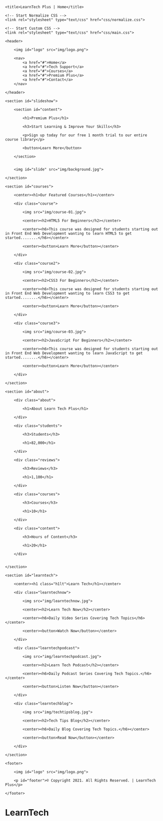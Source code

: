 <!DOCTYPE html>
<html>
<head>

	<title>LearnTech Plus | Home</title>

	<!-- Start Normalize CSS -->
	<link rel="stylesheet" type="text/css" href="css/normalize.css">

	<!-- Start Custom CSS -->
	<link rel="stylesheet" type="text/css" href="css/main.css">

</head>
<body>

	<header>
		
		<img id="logo" src="img/logo.png">

		<nav>
			<a href="#">Home</a>
			<a href="#">Tech Support</a>
			<a href="#">Courses</a>
			<a href="#">Premium Plus</a> 
			<a href="#">Contact</a>
		</nav>

	</header>

	<section id="slideshow">

		<section id="content">
			
			<h1>Premium Plus</h1>

			<h3>Start Learning & Improve Your Skills</h3>

			<p>Sign up today for our free 1 month trial to our entire course library</p>

			<button>Learn More</button>

		</section>

		
		<img id="slide" src="img/background.jpg">

	</section>

	<section id="courses">
		
		<center><h1>Our Featured Courses</h1></center>

		<div class="course">
			
			<img src="img/course-01.jpg">

			<center><h2>HTML5 For Beginners</h2></center>

			<center><h6>This course was designed for students starting out in Front End Web Development wanting to learn HTML5 to get started........</h6></center>

			<center><button>Learn More</button></center>

		</div>

		<div class="course2">
			
			<img src="img/course-02.jpg">

			<center><h2>CSS3 For Beginners</h2></center>

			<center><h6>This course was designed for students starting out in Front End Web Development wanting to learn CSS3 to get started........</h6></center>

			<center><button>Learn More</button></center>

		</div>

		<div class="course3">
			
			<img src="img/course-03.jpg">

			<center><h2>JavaScript For Beginners</h2></center>

			<center><h6>This course was designed for students starting out in Front End Web Development wanting to learn JavaScript to get started........</h6></center>

			<center><button>Learn More</button></center>

		</div>

	</section>

	<section id="about">
		
		<div class="about">
			
			<h1>About Learn Tech Plus</h1>

		</div>

		<div class="students">
			
			<h3>Students</h3>

			<h1>82,000</h1>

		</div>

		<div class="reviews">
			
			<h3>Reviews</h3>

			<h1>1,100</h1>

		</div>

		<div class="courses">
			
			<h3>Courses</h3>

			<h1>10</h1>

		</div>

		<div class="content">
			
			<h3>Hours of Content</h3>

			<h1>20</h1>

		</div>


	</section>

	<section id="learntech">
		
		<center><h1 class="h1lt">Learn Tech</h1></center>

		<div class="learntechnow">
			
			<img src="img/learntechnow.jpg">

			<center><h2>Learn Tech Now</h2></center>

			<center><h6>Daily Video Series Covering Tech Topics</h6></center>

			<center><button>Watch Now</button></center>

		</div>

		<div class="learntechpodcast">
			
			<img src="img/learntechpodcast.jpg">

			<center><h2>Learn Tech Podcast</h2></center>

			<center><h6>Daily Podcast Series Covering Tech Topics.</h6></center>

			<center><button>Listen Now</button></center>

		</div>

		<div class="learntechblog">
			
			<img src="img/techtipsblog.jpg">

			<center><h2>Tech Tips Blog</h2></center>

			<center><h6>Daily Blog Covering Tech Topics.</h6></center>

			<center><button>Read Now</button></center>

		</div>

	</section>

	<footer>
		
		<img id="logo" src="img/logo.png">

		<p id="footer">© Copyright 2021. All Rights Reserved. | LearnTech Plus</p>

	</footer>

	 

</body>
</html>

# LearnTech
